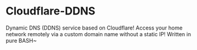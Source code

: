 # Cloudflare-DDNS
Dynamic DNS (DDNS) service based on Cloudflare! Access your home network remotely via a custom domain name without a static IP! Written in pure BASH~
